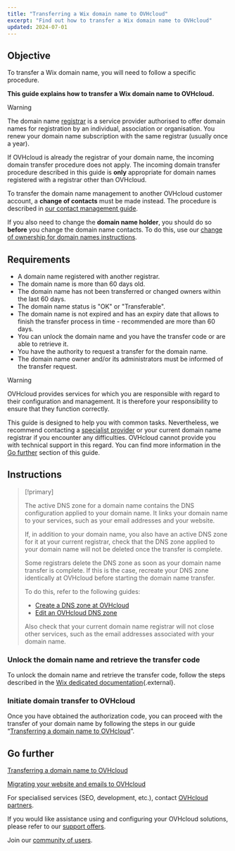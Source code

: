 ```yaml
---
title: "Transferring a Wix domain name to OVHcloud"
excerpt: "Find out how to transfer a Wix domain name to OVHcloud"
updated: 2024-07-01
---
```


## Objective

To transfer a Wix domain name, you will need to follow a specific procedure.

**This guide explains how to transfer a Wix domain name to OVHcloud.**

> [!warning]
>
> The domain name [registrar](/links/web/domains-what-is-registrar) is a service provider authorised to offer domain names for registration by an individual, association or organisation. You renew your domain name subscription with the same registrar (usually once a year).
>
> If OVHcloud is already the registrar of your domain name, the incoming domain transfer procedure does not apply. The incoming domain transfer procedure described in this guide is **only** appropriate for domain names registered with a registrar other than OVHcloud.
>
> To transfer the domain name management to another OVHcloud customer account, a **change of contacts** must be made instead. The procedure is described in [our contact management guide](/pages/account_and_service_management/account_information/managing_contacts).
>
> If you also need to change the **domain name holder**, you should do so **before** you change the domain name contacts. To do this, use our [change of ownership for domain names instructions](/pages/web_cloud/domains/trade_domain).
>

## Requirements

- A domain name registered with another registrar.
- The domain name is more than 60 days old.
- The domain name has not been transferred or changed owners within the last 60 days.
- The domain name status is "OK" or "Transferable".
- The domain name is not expired and has an expiry date that allows to finish the transfer process in time - recommended are more than 60 days.
- You can unlock the domain name and you have the transfer code or are able to retrieve it.
- You have the authority to request a transfer for the domain name.
- The domain name owner and/or its administrators must be informed of the transfer request.


> [!warning]
>
> OVHcloud provides services for which you are responsible with regard to their configuration and management. It is therefore your responsibility to ensure that they function correctly.
> 
> This guide is designed to help you with common tasks. Nevertheless, we recommend contacting a [specialist provider](/links/partner) or your current domain name registrar if you encounter any difficulties. OVHcloud cannot provide you with technical support in this regard. You can find more information in the [Go further](#go-further) section of this guide.
> 

## Instructions

> [!primary]
>
> The active DNS zone for a domain name contains the DNS configuration applied to your domain name. It links your domain name to your services, such as your email addresses and your website.
>
> If, in addition to your domain name, you also have an active DNS zone for it at your current registrar, check that the DNS zone applied to your domain name will not be deleted once the transfer is complete.
>
> Some registrars delete the DNS zone as soon as your domain name transfer is complete. If this is the case, recreate your DNS zone identically at OVHcloud before starting the domain name transfer.
>
> To do this, refer to the following guides:
>
> - [Create a DNS zone at OVHcloud](/pages/web_cloud/domains/dns_zone_create)
> - [Edit an OVHcloud DNS zone](/pages/web_cloud/domains/dns_zone_edit)
>
> Also check that your current domain name registrar will not close other services, such as the email addresses associated with your domain name.
>

### Unlock the domain name and retrieve the transfer code

To unlock the domain name and retrieve the transfer code, follow the steps described in the [Wix dedicated documentation](https://support.wix.com/en/article/transferring-your-wix-domain-away-from-wix-2477749){.external}.

### Initiate domain transfer to OVHcloud

Once you have obtained the authorization code, you can proceed with the transfer of your domain name by following the steps in our guide “[Transferring a domain name to OVHcloud](/pages/web_cloud/domains/transfer_incoming_generic_domain)”.

## Go further <a name="go-further"></a>

[Transferring a domain name to OVHcloud](/pages/web_cloud/domains/transfer_incoming_generic_domain)

[Migrating your website and emails to OVHcloud](/pages/web_cloud/web_hosting/hosting_migrating_to_ovh)

For specialised services (SEO, development, etc.), contact [OVHcloud partners](/links/partner).

If you would like assistance using and configuring your OVHcloud solutions, please refer to our [support offers](/links/support).

Join our [community of users](/links/community).
